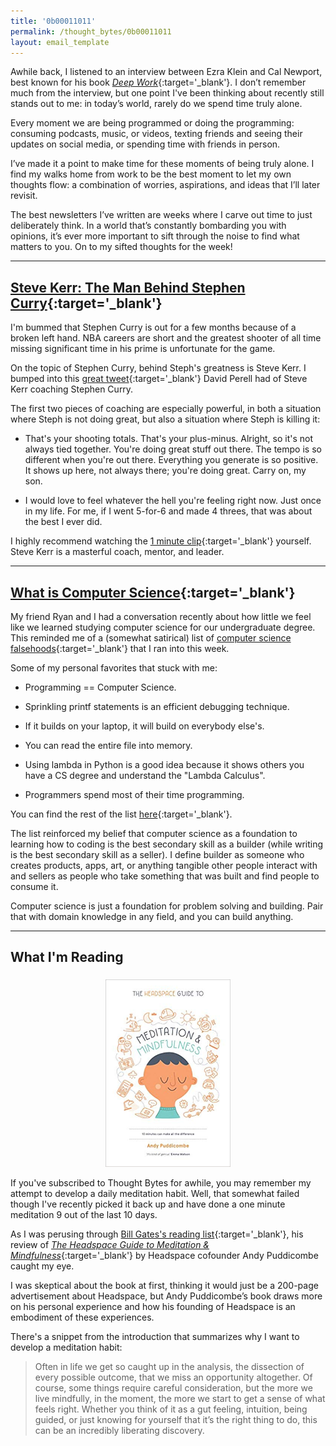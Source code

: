 ```yaml
---
title: '0b00011011'
permalink: /thought_bytes/0b00011011
layout: email_template
---
```

Awhile back, I listened to an interview between Ezra Klein and Cal Newport, best known for his book [*Deep Work*](https://www.amazon.com/Deep-Work-Focused-Success-Distracted/dp/1455586692){:target='_blank'}. I don’t remember much from the interview, but one point I've been thinking about recently still stands out to me: in today’s world, rarely do we spend time truly alone.

Every moment we are being programmed or doing the programming: consuming podcasts, music, or videos, texting friends and seeing their updates on social media, or spending time with friends in person.

I’ve made it a point to make time for these moments of being truly alone. I find my walks home from work to be the best moment to let my own thoughts flow: a combination of worries, aspirations, and ideas that I’ll later revisit.

The best newsletters I’ve written are weeks where I carve out time to just deliberately think. In a world that’s constantly bombarding you with opinions, it’s ever more important to sift through the noise to find what matters to you. On to my sifted thoughts for the week!

<hr class='post-hr' />

## [**Steve Kerr: The Man Behind Stephen Curry**](https://twitter.com/david_perell/status/1005862520987570176){:target='_blank'}

I'm bummed that Stephen Curry is out for a few months because of a broken left hand. NBA careers are short and the greatest shooter of all time missing significant time in his prime is unfortunate for the game.

On the topic of Stephen Curry, behind Steph's greatness is Steve Kerr. I bumped into this [great tweet](https://twitter.com/david_perell/status/1005862520987570176){:target='_blank'} David Perell had of Steve Kerr coaching Stephen Curry.

The first two pieces of coaching are especially powerful, in both a situation where Steph is not doing great, but also a situation where Steph is killing it:

* That's your shooting totals. That's your plus-minus. Alright, so it's not always tied together. You're doing great stuff out there. The tempo is so different when you're out there. Everything you generate is so positive. It shows up here, not always there; you're doing great. Carry on, my son.

* I would love to feel whatever the hell you're feeling right now. Just once in my life. For me, if I went 5-for-6 and made 4 threes, that was about the best I ever did.

I highly recommend watching the [1 minute clip](https://twitter.com/david_perell/status/1005862520987570176){:target='_blank'} yourself. Steve Kerr is a masterful coach, mentor, and leader.

<hr class='post-hr' />

## [**What is Computer Science**](https://www.netmeister.org/blog/cs-falsehoods.html){:target='_blank'}

My friend Ryan and I had a conversation recently about how little we feel like we learned studying computer science for our undergraduate degree. This reminded me of a (somewhat satirical) list of [computer science falsehoods](https://www.netmeister.org/blog/cs-falsehoods.html){:target='_blank'} that I ran into this week.

Some of my personal favorites that stuck with me:

* Programming == Computer Science.

* Sprinkling printf statements is an efficient debugging technique.

* If it builds on your laptop, it will build on everybody else's.

* You can read the entire file into memory.

* Using lambda in Python is a good idea because it shows others you have a CS degree and understand the "Lambda Calculus".

* Programmers spend most of their time programming.

You can find the rest of the list [here](https://www.netmeister.org/blog/cs-falsehoods.html){:target='_blank'}.

The list reinforced my belief that computer science as a foundation to learning how to coding is the best secondary skill as a builder (while writing is the best secondary skill as a seller). I define builder as someone who creates products, apps, art, or anything tangible other people interact with and sellers as people who take something that was built and find people to consume it.

Computer science is just a foundation for problem solving and building. Pair that with domain knowledge in any field, and you can build anything.

<hr class='post-hr' />

## What I'm Reading

<center>
    <img src='/images/thought_bytes/headspace.jpg' class="img-responsive img-container-center" style='max-width:200px; margin-top: 5px'/>
</center>

If you've subscribed to Thought Bytes for awhile, you may remember my attempt to develop a daily meditation habit. Well, that somewhat failed though I've recently picked it back up and have done a one minute meditation 9 out of the last 10 days.

As I was perusing through [Bill Gates's reading list](https://www.gatesnotes.com/Books){:target='_blank'}, his review of [*The Headspace Guide to Meditation & Mindfulness*](https://www.amazon.com/Headspace-Guide-Meditation-Mindfulness-Minutes/dp/1250104904){:target='_blank'} by Headspace cofounder Andy Puddicombe caught my eye.

I was skeptical about the book at first, thinking it would just be a 200-page advertisement about Headspace, but Andy Puddicombe’s book draws more on his personal experience and how his founding of Headspace is an embodiment of these experiences.

There's a snippet from the introduction that summarizes why I want to develop a meditation habit:
> Often in life we get so caught up in the analysis, the dissection of every possible outcome, that we miss an opportunity altogether. Of course, some things require careful consideration, but the more we live mindfully, in the moment, the more we start to get a sense of what feels right. Whether you think of it as a gut feeling, intuition, being guided, or just knowing for yourself that it’s the right thing to do, this can be an incredibly liberating discovery.
